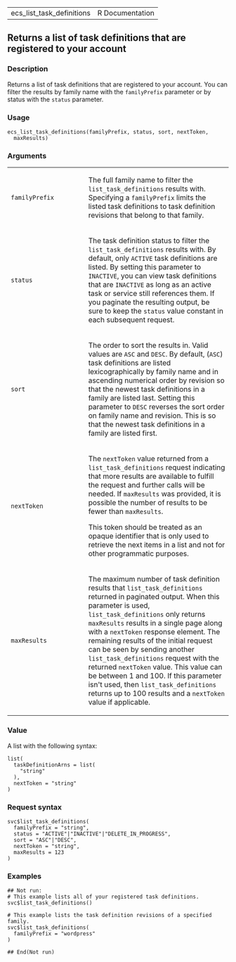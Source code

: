 <table style="width: 100%;">
<tbody>
<tr class="odd">
<td>ecs_list_task_definitions</td>
<td style="text-align: right;">R Documentation</td>
</tr>
</tbody>
</table>

## Returns a list of task definitions that are registered to your account

### Description

Returns a list of task definitions that are registered to your account.
You can filter the results by family name with the `familyPrefix`
parameter or by status with the `status` parameter.

### Usage

    ecs_list_task_definitions(familyPrefix, status, sort, nextToken,
      maxResults)

### Arguments

<table>
<colgroup>
<col style="width: 35%" />
<col style="width: 65%" />
</colgroup>
<tbody>
<tr class="odd">
<td><code
id="ecs_list_task_definitions_:_familyPrefix">familyPrefix</code></td>
<td><p>The full family name to filter the
<code>list_task_definitions</code> results with. Specifying a
<code>familyPrefix</code> limits the listed task definitions to task
definition revisions that belong to that family.</p></td>
</tr>
<tr class="even">
<td><code id="ecs_list_task_definitions_:_status">status</code></td>
<td><p>The task definition status to filter the
<code>list_task_definitions</code> results with. By default, only
<code>ACTIVE</code> task definitions are listed. By setting this
parameter to <code>INACTIVE</code>, you can view task definitions that
are <code>INACTIVE</code> as long as an active task or service still
references them. If you paginate the resulting output, be sure to keep
the <code>status</code> value constant in each subsequent
request.</p></td>
</tr>
<tr class="odd">
<td><code id="ecs_list_task_definitions_:_sort">sort</code></td>
<td><p>The order to sort the results in. Valid values are
<code>ASC</code> and <code>DESC</code>. By default, (<code>ASC</code>)
task definitions are listed lexicographically by family name and in
ascending numerical order by revision so that the newest task
definitions in a family are listed last. Setting this parameter to
<code>DESC</code> reverses the sort order on family name and revision.
This is so that the newest task definitions in a family are listed
first.</p></td>
</tr>
<tr class="even">
<td><code
id="ecs_list_task_definitions_:_nextToken">nextToken</code></td>
<td><p>The <code>nextToken</code> value returned from a
<code>list_task_definitions</code> request indicating that more results
are available to fulfill the request and further calls will be needed.
If <code>maxResults</code> was provided, it is possible the number of
results to be fewer than <code>maxResults</code>.</p>
<p>This token should be treated as an opaque identifier that is only
used to retrieve the next items in a list and not for other programmatic
purposes.</p></td>
</tr>
<tr class="odd">
<td><code
id="ecs_list_task_definitions_:_maxResults">maxResults</code></td>
<td><p>The maximum number of task definition results that
<code>list_task_definitions</code> returned in paginated output. When
this parameter is used, <code>list_task_definitions</code> only returns
<code>maxResults</code> results in a single page along with a
<code>nextToken</code> response element. The remaining results of the
initial request can be seen by sending another
<code>list_task_definitions</code> request with the returned
<code>nextToken</code> value. This value can be between 1 and 100. If
this parameter isn't used, then <code>list_task_definitions</code>
returns up to 100 results and a <code>nextToken</code> value if
applicable.</p></td>
</tr>
</tbody>
</table>

### Value

A list with the following syntax:

    list(
      taskDefinitionArns = list(
        "string"
      ),
      nextToken = "string"
    )

### Request syntax

    svc$list_task_definitions(
      familyPrefix = "string",
      status = "ACTIVE"|"INACTIVE"|"DELETE_IN_PROGRESS",
      sort = "ASC"|"DESC",
      nextToken = "string",
      maxResults = 123
    )

### Examples

    ## Not run: 
    # This example lists all of your registered task definitions.
    svc$list_task_definitions()

    # This example lists the task definition revisions of a specified family.
    svc$list_task_definitions(
      familyPrefix = "wordpress"
    )

    ## End(Not run)
